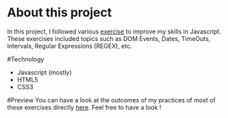 # About this project

In this project, I followed various [exercise](https://github.com/becodeorg/bxl-hopper-1-25/tree/master/The%20Hill/the%20kitchen) to improve my skills in Javascript. 
These exercises included topics such as DOM Events, Dates, TimeOuts, Intervals, Regular Expressions (REGEX), etc. 

#Technology 
* Javascript (mostly)
* HTML5
* CSS3

#Preview
You can have a look at the outcomes of my practices of most of these exercises directly [here](figma.com/community/plugin/851183094275736358/Figma-to-HTML). Feel free to have a look !
